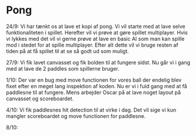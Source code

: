 # Pong
24/9: Vi har tænkt os at lave et kopi af pong. Vi vil starte med at lave selve funktionaliteten i spillet. Herefter vil vi prøve at gøre spillet multiplayer. Hvis vi lykkes med det vil vi gerne prøve at lave en basic AI som man kan spille mod i stedet for at spille multiplayer. Efter alt dette vil vi bruge resten af tiden på at få spillet til at se så godt ud som muligt.

27/9: Vi fik lavet canvasset og fik bolden til at fungere sidst. Nu går vi i gang med at lave de 2 paddles som spillerne bruger.

1/10: Der var en bug med move functionen for vores ball der endelig blev fixet efter en meget lang inspektion af koden. Nu er vi i fuld gang med at få paddlesne til at fungere. Mens arbejder Oscar på at lave noget layout på canvasset og scoreboardet.

4/10: Vi fik paddlesnes hit detection til at virke i dag. Det vil sige vi kun mangler scoreboardet og move functionen for paddlesne.

8/10:
